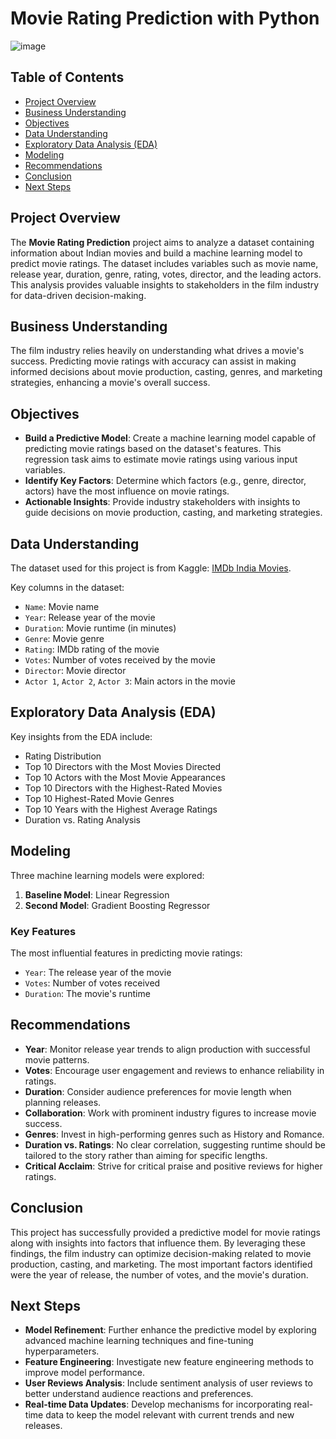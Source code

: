 # Movie Rating Prediction with Python

![image](https://github.com/user-attachments/assets/b1dc27c1-fd1e-48f9-b582-0dd7925e2e42)


## Table of Contents
- [Project Overview](#project-overview)
- [Business Understanding](#business-understanding)
- [Objectives](#objectives)
- [Data Understanding](#data-understanding)
- [Exploratory Data Analysis (EDA)](#exploratory-data-analysis-eda)
- [Modeling](#modeling)
- [Recommendations](#recommendations)
- [Conclusion](#conclusion)
- [Next Steps](#next-steps)

## Project Overview 
The **Movie Rating Prediction** project aims to analyze a dataset containing information about Indian movies and build a machine learning model to predict movie ratings. The dataset includes variables such as movie name, release year, duration, genre, rating, votes, director, and the leading actors. This analysis provides valuable insights to stakeholders in the film industry for data-driven decision-making.

## Business Understanding
The film industry relies heavily on understanding what drives a movie's success. Predicting movie ratings with accuracy can assist in making informed decisions about movie production, casting, genres, and marketing strategies, enhancing a movie's overall success.

## Objectives
- **Build a Predictive Model**: Create a machine learning model capable of predicting movie ratings based on the dataset's features. This regression task aims to estimate movie ratings using various input variables.
- **Identify Key Factors**: Determine which factors (e.g., genre, director, actors) have the most influence on movie ratings.
- **Actionable Insights**: Provide industry stakeholders with insights to guide decisions on movie production, casting, and marketing strategies.

## Data Understanding
The dataset used for this project is from Kaggle: [IMDb India Movies](https://www.kaggle.com/datasets/adrianmcmahon/imdb-india-movies).

Key columns in the dataset:
- `Name`: Movie name
- `Year`: Release year of the movie
- `Duration`: Movie runtime (in minutes)
- `Genre`: Movie genre
- `Rating`: IMDb rating of the movie
- `Votes`: Number of votes received by the movie
- `Director`: Movie director
- `Actor 1`, `Actor 2`, `Actor 3`: Main actors in the movie

## Exploratory Data Analysis (EDA)
Key insights from the EDA include:
- Rating Distribution
- Top 10 Directors with the Most Movies Directed
- Top 10 Actors with the Most Movie Appearances
- Top 10 Directors with the Highest-Rated Movies
- Top 10 Highest-Rated Movie Genres
- Top 10 Years with the Highest Average Ratings
- Duration vs. Rating Analysis

## Modeling
Three machine learning models were explored:
1. **Baseline Model**: Linear Regression
2. **Second Model**: Gradient Boosting Regressor


### Key Features
The most influential features in predicting movie ratings:
- `Year`: The release year of the movie
- `Votes`: Number of votes received
- `Duration`: The movie's runtime

## Recommendations
- **Year**: Monitor release year trends to align production with successful movie patterns.
- **Votes**: Encourage user engagement and reviews to enhance reliability in ratings.
- **Duration**: Consider audience preferences for movie length when planning releases.
- **Collaboration**: Work with prominent industry figures to increase movie success.
- **Genres**: Invest in high-performing genres such as History and Romance.
- **Duration vs. Ratings**: No clear correlation, suggesting runtime should be tailored to the story rather than aiming for specific lengths.
- **Critical Acclaim**: Strive for critical praise and positive reviews for higher ratings.

## Conclusion
This project has successfully provided a predictive model for movie ratings along with insights into factors that influence them. By leveraging these findings, the film industry can optimize decision-making related to movie production, casting, and marketing. The most important factors identified were the year of release, the number of votes, and the movie's duration.

## Next Steps
- **Model Refinement**: Further enhance the predictive model by exploring advanced machine learning techniques and fine-tuning hyperparameters.
- **Feature Engineering**: Investigate new feature engineering methods to improve model performance.
- **User Reviews Analysis**: Include sentiment analysis of user reviews to better understand audience reactions and preferences.
- **Real-time Data Updates**: Develop mechanisms for incorporating real-time data to keep the model relevant with current trends and new releases.
